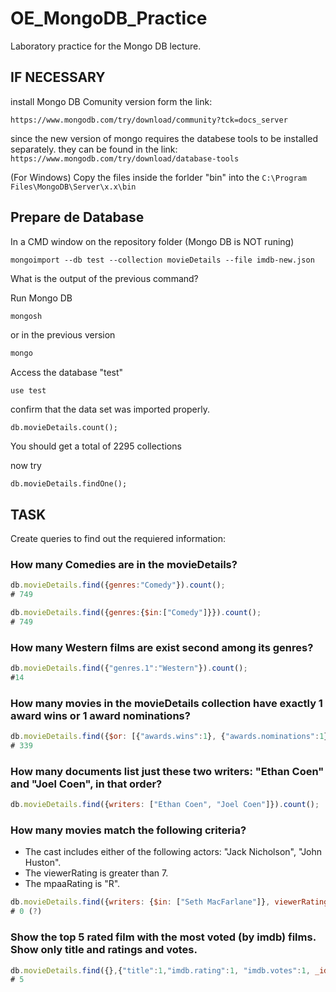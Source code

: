 # OE_MongoDB_Practice
Laboratory practice for the Mongo DB lecture.

## IF NECESSARY 

install Mongo DB Comunity version form the link:

 ```https://www.mongodb.com/try/download/community?tck=docs_server```

since the new version of mongo requires the databese tools to be installed separately.
they can be found in the link:
```https://www.mongodb.com/try/download/database-tools```

(For Windows) Copy the files inside the forlder "bin" into the 
```C:\Program Files\MongoDB\Server\x.x\bin```

## Prepare de Database

In a CMD window on the repository folder (Mongo DB is NOT runing)

```
mongoimport --db test --collection movieDetails --file imdb-new.json

```

What is the output of the previous command? 

Run Mongo DB

``` bash
mongosh
```
or in the previous version 

``` bash
mongo
```

Access the database "test"

```
use test
```

confirm that the data set was imported properly.

```
db.movieDetails.count();
```

You should get a total of 2295 collections

now try

```
db.movieDetails.findOne();
```

## TASK
Create queries to find out the requiered information:

### How many Comedies are in the movieDetails?

```js
db.movieDetails.find({genres:"Comedy"}).count();
# 749

```

```js
db.movieDetails.find({genres:{$in:["Comedy"]}}).count();
# 749
```

### How many Western films are exist second among its genres?

```js
db.movieDetails.find({"genres.1":"Western"}).count();
#14
```

### How many movies in the movieDetails collection have exactly 1 award wins or 1 award nominations?

```js
db.movieDetails.find({$or: [{"awards.wins":1}, {"awards.nominations":1}]}).pretty();
# 339
```

### How many documents list just these two writers: "Ethan Coen" and "Joel Coen", in that order?

```js
db.movieDetails.find({writers: ["Ethan Coen", "Joel Coen"]}).count();
```

### How many movies match the following criteria?

* The cast includes either of the following actors: "Jack Nicholson", "John Huston".
* The viewerRating is greater than 7.
* The mpaaRating is "R".

```js
db.movieDetails.find({writers: {$in: ["Seth MacFarlane"]}, viewerRating: {$gt: 7}, mpaaRating: "R"});
# 0 (?)
```
### Show the top 5 rated film with the most voted (by imdb) films. Show only title and ratings and votes.

```js
db.movieDetails.find({},{"title":1,"imdb.rating":1, "imdb.votes":1, _id:0}).sort({"imdb.votes":-1,"imdb.rating":-1}).limit(5);
# 5 
```







